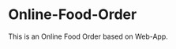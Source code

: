 # Online-Food-Order

This is an Online Food Order based on Web-App.



















































































































